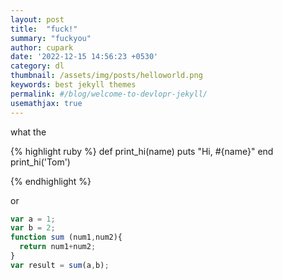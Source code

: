 ```yaml
---
layout: post
title:  "fuck!"
summary: "fuckyou"
author: cupark
date: '2022-12-15 14:56:23 +0530'
category: dl
thumbnail: /assets/img/posts/helloworld.png
keywords: best jekyll themes
permalink: #/blog/welcome-to-devlopr-jekyll/
usemathjax: true
---
```

what the


{% highlight ruby %}
def print_hi(name)
  puts "Hi, #{name}"
end
print_hi('Tom')

{% endhighlight %}

or

```javascript
var a = 1;
var b = 2;
function sum (num1,num2){
  return num1+num2;
}
var result = sum(a,b);
```

